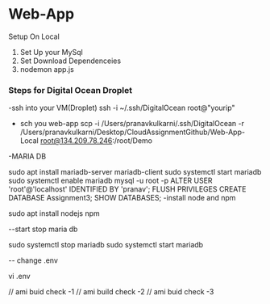# Web-App

Setup On Local
1. Set Up your MySql
2. Set Download Dependenceies
3. nodemon app.js 

### Steps for Digital Ocean Droplet  
-ssh into  your VM(Droplet)
ssh -i ~/.ssh/DigitalOcean root@"yourip"

- sch you web-app
scp -i /Users/pranavkulkarni/.ssh/DigitalOcean -r /Users/pranavkulkarni/Desktop/CloudAssignmentGithub/Web-App-Local root@134.209.78.246:/root/Demo

-MARIA DB 

sudo apt install mariadb-server mariadb-client
sudo systemctl start mariadb
sudo systemctl enable mariadb
mysql -u root -p
ALTER USER 'root'@'localhost' IDENTIFIED BY 'pranav';
FLUSH PRIVILEGES
CREATE DATABASE Assignment3;
SHOW DATABASES;
-install node and npm 

sudo apt install nodejs npm 

--start stop maria db 

sudo systemctl stop mariadb
sudo systemctl start  mariadb

-- change .env

vi .env



// ami buid check -1 
// ami build check -2 
// ami buid check -3 

